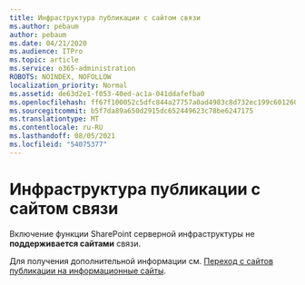 ```yaml
---
title: Инфраструктура публикации с сайтом связи
ms.author: pebaum
author: pebaum
ms.date: 04/21/2020
ms.audience: ITPro
ms.topic: article
ms.service: o365-administration
ROBOTS: NOINDEX, NOFOLLOW
localization_priority: Normal
ms.assetid: de63d2e1-f053-40ed-ac1a-041ddafefba0
ms.openlocfilehash: ff67f100052c5dfc844a27757a0ad4983c8d732ec199c601260206b1b621a085
ms.sourcegitcommit: b5f7da89a650d2915dc652449623c78be6247175
ms.translationtype: MT
ms.contentlocale: ru-RU
ms.lasthandoff: 08/05/2021
ms.locfileid: "54075377"
---
```

# <a name="publishing-infrastructure-with-a-communication-site"></a>Инфраструктура публикации с сайтом связи


Включение функции SharePoint серверной инфраструктуры не **поддерживается сайтами** связи. 
  
Для получения дополнительной информации см. [Переход с сайтов публикации на информационные сайты](https://docs.microsoft.com/sharepoint/publishing-sites-classic-to-modern-experience). 
  

